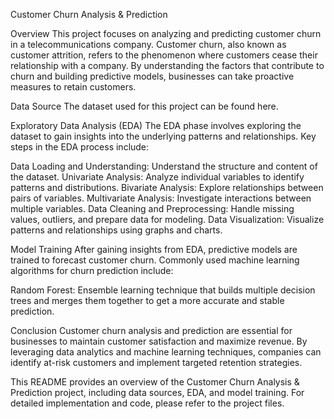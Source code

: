 Customer Churn Analysis & Prediction

Overview
This project focuses on analyzing and predicting customer churn in a telecommunications company. Customer churn, also known as customer attrition, refers to the phenomenon where customers cease their relationship with a company. By understanding the factors that contribute to churn and building predictive models, businesses can take proactive measures to retain customers.

Data Source
The dataset used for this project can be found here.

Exploratory Data Analysis (EDA)
The EDA phase involves exploring the dataset to gain insights into the underlying patterns and relationships. Key steps in the EDA process include:

Data Loading and Understanding: Understand the structure and content of the dataset.
Univariate Analysis: Analyze individual variables to identify patterns and distributions.
Bivariate Analysis: Explore relationships between pairs of variables.
Multivariate Analysis: Investigate interactions between multiple variables.
Data Cleaning and Preprocessing: Handle missing values, outliers, and prepare data for modeling.
Data Visualization: Visualize patterns and relationships using graphs and charts.

Model Training
After gaining insights from EDA, predictive models are trained to forecast customer churn. Commonly used machine learning algorithms for churn prediction include:

Random Forest: Ensemble learning technique that builds multiple decision trees and merges them together to get a more accurate and stable prediction.

Conclusion
Customer churn analysis and prediction are essential for businesses to maintain customer satisfaction and maximize revenue. By leveraging data analytics and machine learning techniques, companies can identify at-risk customers and implement targeted retention strategies.

This README provides an overview of the Customer Churn Analysis & Prediction project, including data sources, EDA, and model training. For detailed implementation and code, please refer to the project files.






